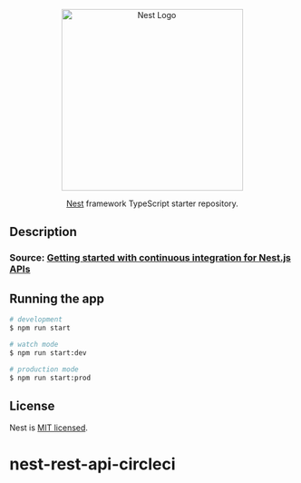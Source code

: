 <p align="center">
  <a href="http://nestjs.com/" target="blank"><img src="https://nestjs.com/img/logo_text.svg" width="320" alt="Nest Logo" /></a>
</p>

[travis-image]: https://api.travis-ci.org/nestjs/nest.svg?branch=master
[travis-url]: https://travis-ci.org/nestjs/nest
[linux-image]: https://img.shields.io/travis/nestjs/nest/master.svg?label=linux
[linux-url]: https://travis-ci.org/nestjs/nest
  
  <p align="center">
  <a href="https://github.com/nestjs/nest" >Nest</a> framework TypeScript starter repository.</p>
    <p align="center">
  
## Description
### Source: [Getting started with continuous integration for Nest.js APIs](https://circleci.com/blog/getting-started-with-nestjs-and-automatic-testing/)


## Running the app

```bash
# development
$ npm run start

# watch mode
$ npm run start:dev

# production mode
$ npm run start:prod
```
## License

  Nest is [MIT licensed](LICENSE).
# nest-rest-api-circleci
